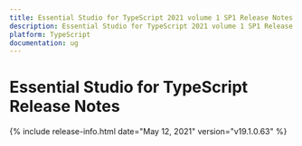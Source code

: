 ```yaml
---
title: Essential Studio for TypeScript 2021 volume 1 SP1 Release Notes  
description: Essential Studio for TypeScript 2021 volume 1 SP1 Release Notes  
platform: TypeScript
documentation: ug
---
```


# Essential Studio for TypeScript  Release Notes  

{% include release-info.html date="May 12, 2021"  version="v19.1.0.63" %} 







